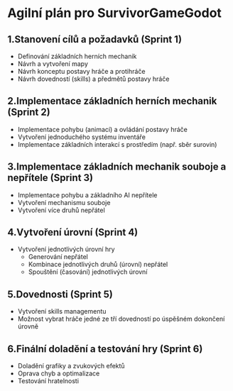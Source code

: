 # Agilní plán pro SurvivorGameGodot

## 1.Stanovení cílů a požadavků (Sprint 1)
 - Definování základních herních mechanik 
 - Návrh a vytvoření mapy
 - Návrh konceptu postavy hráče a protihráče
 - Návrh dovedností (skills) a předmětů postavy hráče

## 2.Implementace základních herních mechanik (Sprint 2)
 - Implementace pohybu (animací) a ovládání postavy hráče
 - Vytvoření jednoduchého systému inventáře
 - Implementace základních interakcí s prostředím (např. sběr surovin)

## 3.Implementace základních mechanik souboje a nepřítele (Sprint 3)
 - Implementace pohybu a základního AI nepřítele
 - Vytvoření mechanismu souboje
 - Vytvoření více druhů nepřátel

## 4.Vytvoření úrovní (Sprint 4)
 - Vytvoření jednotlivých úrovní hry
	- Generování nepřátel
	- Kombinace jednotlivých druhů (úrovní) nepřátel
	- Spouštění (časování) jednotlivých úrovní
	
## 5.Dovednosti (Sprint 5)
 - Vytvoření skills managementu
 - Možnost vybrat hráče jedné ze tří dovedností po úspěšném dokončení úrovně

## 6.Finální doladění a testování hry (Sprint 6)
 - Doladění grafiky a zvukových efektů
 - Oprava chyb a optimalizace
 - Testování hratelnosti
